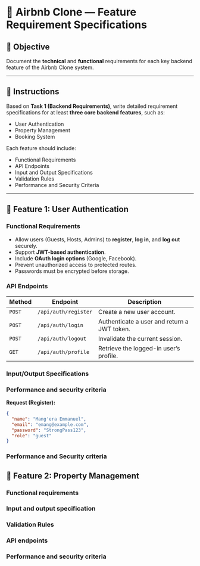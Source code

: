 # 🧩 Airbnb Clone — Feature Requirement Specifications

## 🎯 Objective

Document the **technical** and **functional** requirements for each key backend feature of the Airbnb Clone system.

---

## 📝 Instructions

Based on **Task 1 (Backend Requirements)**, write detailed requirement specifications for at least **three core backend features**, such as:

- User Authentication  
- Property Management  
- Booking System  

Each feature should include:

- Functional Requirements  
- API Endpoints  
- Input and Output Specifications  
- Validation Rules  
- Performance and Security Criteria  

---

## 🔐 Feature 1: User Authentication

### Functional Requirements

- Allow users (Guests, Hosts, Admins) to **register**, **log in**, and **log out** securely.
- Support **JWT-based authentication**.
- Include **OAuth login options** (Google, Facebook).
- Prevent unauthorized access to protected routes.
- Passwords must be encrypted before storage.

### API Endpoints

| Method | Endpoint | Description |
|--------|-----------|-------------|
| `POST` | `/api/auth/register` | Create a new user account. |
| `POST` | `/api/auth/login` | Authenticate a user and return a JWT token. |
| `POST` | `/api/auth/logout` | Invalidate the current session. |
| `GET` | `/api/auth/profile` | Retrieve the logged-in user’s profile. |

### Input/Output Specifications

### Performance and security criteria

**Request (Register):**

```json
{
  "name": "Mang'era Emmanuel",
  "email": "emang@example.com",
  "password": "StrongPass123",
  "role": "guest"
}
```

### Performance and Security criteria

## 🔐 Feature 2: Property Management

### Functional requirements

### Input and output specification

### Validation Rules

### API endpoints

### Performance and security criteria
